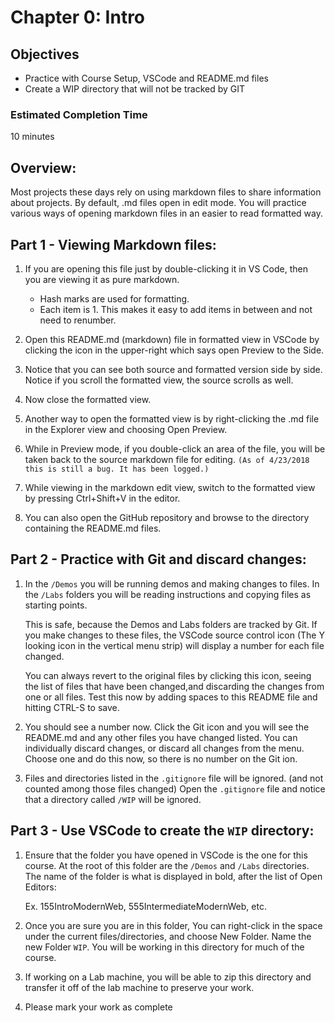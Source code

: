 # Chapter 0: Intro
## Objectives
* Practice with Course Setup, VSCode and README.md files
* Create a WIP directory that will not be tracked by GIT

### Estimated Completion Time 
10 minutes

## Overview:
Most projects these days rely on using markdown files to share information about projects. By default, .md files open in edit mode. You will practice various ways of opening markdown files in an easier to read formatted way. 

## Part 1 - Viewing Markdown files:
1. If you are opening this file just by double-clicking it in VS Code, then you are viewing it as pure markdown.
    * Hash marks are used for formatting.
    * Each item is 1. This makes it easy to add items in between and not need to renumber.

1. Open this README.md (markdown) file in formatted view in VSCode by clicking the icon in the upper-right which says open Preview to the Side.   

1. Notice that you can see both source and formatted version side by side. Notice if you scroll the formatted view, the source scrolls as well. 

1. Now close the formatted view.

1. Another way to open the formatted view is by right-clicking the .md file in the Explorer view and choosing Open Preview. 

 1. While in Preview mode, if you double-click an area of the file, you will be taken back to the source markdown file for editing. `(As of 4/23/2018 this is still a bug. It has been logged.)` 

1. While viewing in the markdown edit view, switch to the formatted view by pressing Ctrl+Shift+V in the editor. 

1. You can also open the GitHub repository and browse to the directory containing the README.md files.

## Part 2 - Practice with Git and discard changes:

1. In the `/Demos` you will be running demos and making changes to files. In the `/Labs` folders you will be reading instructions and copying files as starting points. 

    This is safe, because the Demos and Labs folders are tracked by Git. If you make changes to these files, the VSCode source control icon (The Y looking icon in the vertical menu strip) will display a number for each file changed. 
    
    You can always revert to the original files by clicking this icon, seeing the list of files that have been changed,and discarding the changes from one or all files. Test this now by adding spaces to this README file and hitting CTRL-S to save.   

1. You should see a number now. Click the Git icon and you will see the README.md and any other files you have changed listed. You can individually discard changes, or discard all changes from the menu. Choose one and do this now, so there is no number on the Git ion.

1. Files and directories listed in the `.gitignore` file will be ignored. (and not counted among those files changed) Open the `.gitignore` file and notice that a directory called `/WIP` will be ignored. 

## Part 3 - Use VSCode to create the `WIP` directory:

1. Ensure that the folder you have opened in VSCode is the one for this course. At the root of this folder are the `/Demos` and `/Labs` directories. The name of the folder is what is displayed in bold,  after the list of Open Editors:

    Ex. 155IntroModernWeb, 555IntermediateModernWeb, etc.
    
1. Once you are sure you are in this folder, You can right-click in the space under the current files/directories, and choose New Folder. Name the new Folder `WIP`. You will be working in this directory for much of the course. 

1. If working on a Lab machine, you will be able to zip this directory and transfer it off of the lab machine to preserve your work.

1. Please mark your work as complete

